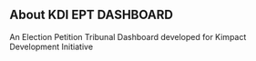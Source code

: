 ## About KDI EPT DASHBOARD

An Election Petition Tribunal Dashboard developed for Kimpact Development Initiative
